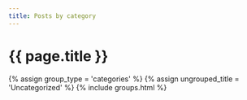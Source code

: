 ```yaml
---
title: Posts by category
---
```

<h1>{{ page.title }}</h1>

{% assign group_type = 'categories' %}
{% assign ungrouped_title = 'Uncategorized' %}
{% include groups.html %}
